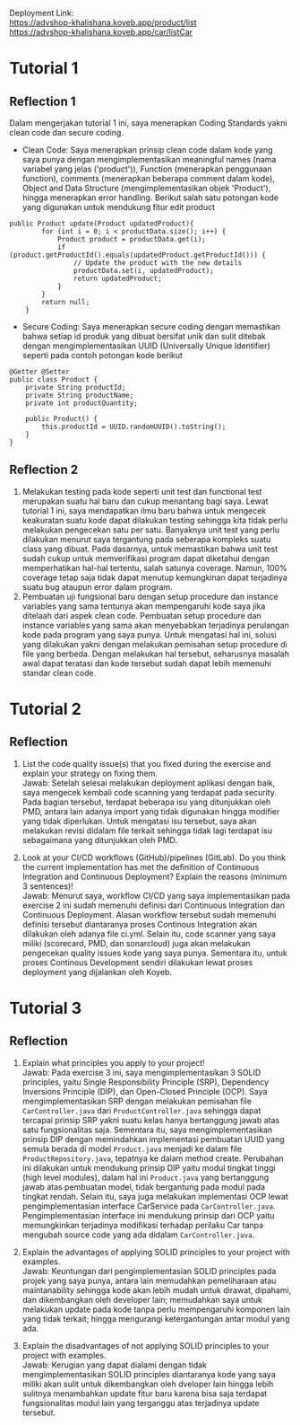 Deployment Link: <br>
https://advshop-khalishana.koyeb.app/product/list <br>
https://advshop-khalishana.koyeb.app/car/listCar

# Tutorial 1
## Reflection 1
Dalam mengerjakan tutorial 1 ini, saya menerapkan Coding Standards yakni clean code dan secure coding. <br>
- Clean Code: Saya menerapkan prinsip clean code dalam kode yang saya punya dengan mengimplementasikan meaningful names (nama variabel yang jelas ('product')), Function (menerapkan penggunaan function), comments (menerapkan beberapa comment dalam kode), Object and Data Structure (mengimplementasikan objek 'Product'), hingga menerapkan error handling. Berikut salah satu potongan kode yang digunakan untuk mendukung fitur edit product <br>
```
public Product update(Product updatedProduct){
        for (int i = 0; i < productData.size(); i++) {
            Product product = productData.get(i);
            if (product.getProductId().equals(updatedProduct.getProductId())) {
                // Update the product with the new details
                productData.set(i, updatedProduct);
                return updatedProduct;
            }
        }
        return null;
    }
```
- Secure Coding: Saya menerapkan secure coding dengan memastikan bahwa setiap id produk yang dibuat bersifat unik dan sulit ditebak dengan mengimplementasikan UUID (Universally Unique Identifier) seperti pada contoh potongan kode berikut
```
@Getter @Setter
public class Product {
    private String productId;
    private String productName;
    private int productQuantity;

    public Product() {
        this.productId = UUID.randomUUID().toString();
    }
}
```
## Reflection 2
1. Melakukan testing pada kode seperti unit test dan functional test merupakan suatu hal baru dan cukup menantang bagi saya. Lewat tutorial 1 ini, saya mendapatkan ilmu baru bahwa untuk mengecek keakuratan suatu kode dapat dilakukan testing sehingga kita tidak perlu melakukan pengecekan satu per satu. Banyaknya unit test yang perlu dilakukan menurut saya tergantung pada seberapa kompleks suatu class yang dibuat. Pada dasarnya, untuk memastikan bahwa unit test sudah cukup untuk memverifikasi program dapat diketahui dengan memperhatikan hal-hal tertentu, salah satunya coverage. Namun, 100% coverage tetap saja tidak dapat menutup kemungkinan dapat terjadinya suatu bug ataupun error dalam program.
2. Pembuatan uji fungsional baru dengan setup procedure dan instance variables yang sama tentunya akan mempengaruhi kode saya jika ditelaah dari aspek clean code. Pembuatan setup procedure dan instance variables yang sama akan menyebabkan terjadinya perulangan kode pada program yang saya punya. Untuk mengatasi hal ini, solusi yang dilakukan yakni dengan melakukan pemisahan setup procedure di file yang berbeda. Dengan melakukan hal tersebut, seharusnya masalah awal dapat teratasi dan kode tersebut sudah dapat lebih memenuhi standar clean code.


# Tutorial 2
## Reflection
1. List the code quality issue(s) that you fixed during the exercise and explain your strategy on fixing them. <br>
Jawab: Setelah selesai melakukan deployment aplikasi dengan baik, saya mengecek kembali code scanning yang terdapat pada security. Pada bagian tersebut, terdapat beberapa isu yang ditunjukkan oleh PMD, antara lain adanya import yang tidak digunakan hingga modifier yang tidak diperlukan. Untuk mengatasi isu tersebut, saya akan melakukan revisi didalam file terkait sehingga tidak lagi terdapat isu sebagaimana yang ditunjukkan oleh PMD.
   
2. Look at your CI/CD workflows (GitHub)/pipelines (GitLab). Do you think the current implementation has met the definition of Continuous Integration and Continuous Deployment? Explain the reasons (minimum 3 sentences)! <br>
Jawab: Menurut saya, workflow CI/CD yang saya implementasikan pada exercise 2 ini sudah memenuhi definisi dari Continuous Integration dan Continuous Deployment. Alasan workflow tersebut sudah memenuhi definisi tersebut diantaranya proses Continous Integration akan dilakukan oleh adanya file ci.yml. Selain itu, code scanner yang saya miliki (scorecard, PMD, dan sonarcloud) juga akan melakukan pengecekan quality issues kode yang saya punya. Sementara itu, untuk proses Continous Development sendiri dilakukan lewat proses deployment yang dijalankan oleh Koyeb.


# Tutorial 3
## Reflection
1. Explain what principles you apply to your project! <br>
Jawab: Pada exercise 3 ini, saya mengimplementasikan 3 SOLID principles, yaitu Single Responsibility Principle (SRP), Dependency Inversions Principle (DIP), dan Open-Closed Principle (OCP). Saya mengimplementasikan SRP dengan melakukan pemisahan file ```CarController.java``` dari ```ProductController.java``` sehingga dapat tercapai prinsip SRP yakni suatu kelas hanya bertanggung jawab atas satu fungsionalitas saja. Sementara itu, saya mengimplementasikan prinsip DIP dengan memindahkan implementasi pembuatan UUID yang semula berada di model ```Product.java``` menjadi ke dalam file ```ProductRepository.java```, tepatnya ke dalam method create. Perubahan ini dilakukan untuk mendukung prinsip DIP yaitu modul tingkat tinggi (high level modules), dalam hal ini ```Product.java``` yang bertanggung jawab atas pembuatan model, tidak bergantung pada modul pada tingkat rendah. Selain itu, saya juga melakukan implementasi OCP lewat pengimplementasian interface CarService pada ```CarController.java```. Pengimplementasian interface ini mendukung prinsip dari OCP yaitu memungkinkan terjadinya modifikasi terhadap perilaku Car tanpa mengubah source code yang ada didalam ```CarController.java```.

2. Explain the advantages of applying SOLID principles to your project with examples. <br>
Jawab: Keuntungan dari pengimplementasian SOLID principles pada projek yang saya punya, antara lain memudahkan pemeliharaan atau maintanability sehingga kode akan lebih mudah untuk dirawat, dipahami, dan dikembangkan oleh developer lain; memudahkan saya untuk melakukan update pada kode tanpa perlu mempengaruhi komponen lain yang tidak terkait; hingga mengurangi ketergantungan antar modul yang ada.

 3. Explain the disadvantages of not applying SOLID principles to your project with examples. <br>
Jawab: Kerugian yang dapat dialami dengan tidak mengimplementasikan SOLID principles diantaranya kode yang saya miliki akan sulit untuk dikembangkan oleh dveloper lain hingga lebih sulitnya menambahkan update fitur baru karena bisa saja terdapat fungsionalitas modul lain yang terganggu atas terjadinya update tersebut.
